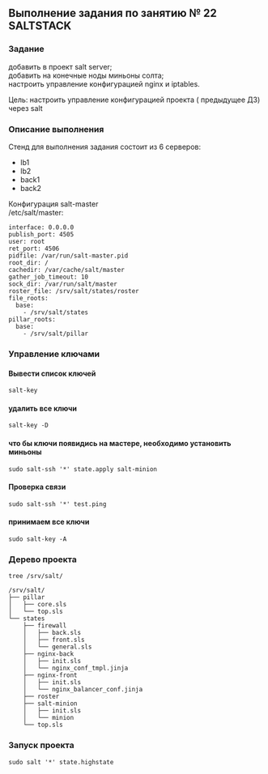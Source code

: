 ## Выполнение задания по занятию № 22 SALTSTACK
### Задание
добавить в проект salt server;  
добавить на конечные ноды миньоны солта;  
настроить управление конфигурацией nginx и iptables.  

Цель:
настроить управление конфигурацией проекта ( предыдущее ДЗ) через salt


### Описание выполнения
Стенд для выполнения задания состоит из 6 серверов: 
- lb1
- lb2
- back1
- back2

Конфигурация salt-master   
/etc/salt/master:
```commandline
interface: 0.0.0.0
publish_port: 4505
user: root
ret_port: 4506
pidfile: /var/run/salt-master.pid
root_dir: /
cachedir: /var/cache/salt/master
gather_job_timeout: 10
sock_dir: /var/run/salt/master
roster_file: /srv/salt/states/roster
file_roots:
  base:
    - /srv/salt/states
pillar_roots:
  base:
    - /srv/salt/pillar
```
### Управление ключами  
#### Вывести список ключей  
`salt-key`  
#### удалить все ключи  
`salt-key -D`  
#### что бы ключи появидись на мастере, необходимо установить миньоны  
`sudo salt-ssh '*' state.apply salt-minion`
#### Проверка связи  
`sudo salt-ssh '*' test.ping`  
#### принимаем все ключи
`sudo salt-key -A`
### Дерево проекта
`tree /srv/salt/`
```commandline
/srv/salt/
├── pillar
│   ├── core.sls
│   └── top.sls
└── states
    ├── firewall
    │   ├── back.sls
    │   ├── front.sls
    │   └── general.sls
    ├── nginx-back
    │   ├── init.sls
    │   └── nginx_conf_tmpl.jinja
    ├── nginx-front
    │   ├── init.sls
    │   └── nginx_balancer_conf.jinja
    ├── roster
    ├── salt-minion
    │   ├── init.sls
    │   └── minion
    └── top.sls
```
### Запуск проекта
`sudo salt '*' state.highstate`
